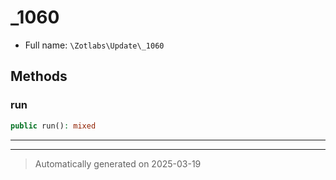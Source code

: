 
# _1060





* Full name: `\Zotlabs\Update\_1060`




## Methods


### run



```php
public run(): mixed
```












***


***
> Automatically generated on 2025-03-19
